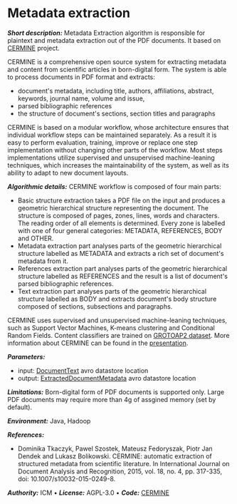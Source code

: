 # Metadata extraction

***Short description:***
Metadata Extraction algorithm is responsible for plaintext and metadata extraction out of the PDF documents. It based on [CERMINE](http://cermine.ceon.pl/about.html) project.

CERMINE is a comprehensive open source system for extracting metadata and content from scientific articles in born-digital form. The system is able to process documents in PDF format and extracts:

* document's metadata, including title, authors, affiliations, abstract, keywords, journal name, volume and issue,
* parsed bibliographic references
* the structure of document's sections, section titles and paragraphs

CERMINE is based on a modular workflow, whose architecture ensures that individual workflow steps can be maintained separately. As a result it is easy to perform evaluation, training, improve or replace one step implementation without changing other parts of the workflow. Most steps implementations utilize supervised and unsupervised machine-leaning techniques, which increases the maintainability of the system, as well as its ability to adapt to new document layouts.

***Algorithmic details:***
CERMINE workflow is composed of four main parts:

* Basic structure extraction takes a PDF file on the input and produces a geometric hierarchical structure representing the document. The structure is composed of pages, zones, lines, words and characters. The reading order of all elements is determined. Every zone is labelled with one of four general categories: METADATA, REFERENCES, BODY and OTHER.
* Metadata extraction part analyses parts of the geometric hierarchical structure labelled as METADATA and extracts a rich set of document's metadata from it.
* References extraction part analyses parts of the geometric hierarchical structure labelled as REFERENCES and the result is a list of document's parsed bibliographic references.
* Text extraction part analyses parts of the geometric hierarchical structure labelled as BODY and extracts document's body structure composed of sections, subsections and paragraphs.

CERMINE uses supervised and unsupervised machine-leaning techniques, such as Support Vector Machines, K-means clustering and Conditional Random Fields. Content classifiers are trained on [GROTOAP2 dataset](http://cermine.ceon.pl/grotoap2/). More information about CERMINE can be found in the [presentation](http://cermine.ceon.pl/static/docs/slides.pdf).

***Parameters:***
* input: [DocumentText](https://github.com/openaire/iis/blob/master/iis-schemas/src/main/avro/eu/dnetlib/iis/metadataextraction/DocumentText.avdl) avro datastore location
* output: [ExtractedDocumentMetadata](https://github.com/openaire/iis/blob/master/iis-schemas/src/main/avro/eu/dnetlib/iis/metadataextraction/ExtractedDocumentMetadata.avdl) avro datastore location

***Limitations:***
Born-digital form of PDF documents is supported only. Large PDF documents may require more than 4g of assgined memory (set by default).

***Environment:*** 
Java, Hadoop

***References:***
* Dominika Tkaczyk, Pawel Szostek, Mateusz Fedoryszak, Piotr Jan Dendek and Lukasz Bolikowski. CERMINE: automatic extraction of structured metadata from scientific literature. In International Journal on Document Analysis and Recognition, 2015, vol. 18, no. 4, pp. 317-335, doi: 10.1007/s10032-015-0249-8.

***Authority:*** ICM &bull; ***License:*** AGPL-3.0 &bull; ***Code:*** [CERMINE](https://github.com/CeON/CERMINE)

